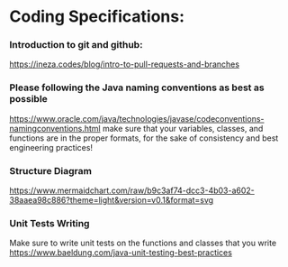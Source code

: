 # Coding Specifications:
### Introduction to git and github:
https://ineza.codes/blog/intro-to-pull-requests-and-branches
### Please following the Java naming conventions as best as possible
https://www.oracle.com/java/technologies/javase/codeconventions-namingconventions.html
make sure that your variables, classes, and functions are in the proper formats, for the sake of consistency and best engineering practices!
### Structure Diagram
https://www.mermaidchart.com/raw/b9c3af74-dcc3-4b03-a602-38aaea98c886?theme=light&version=v0.1&format=svg
### Unit Tests Writing
Make sure to write unit tests on the functions and classes that you write
https://www.baeldung.com/java-unit-testing-best-practices

